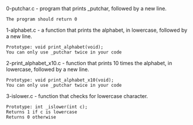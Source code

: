 0-putchar.c - program that prints _putchar, followed by a new line.

    The program should return 0
1-alphabet.c - a function that prints the alphabet, in lowercase, followed by a new line.

    Prototype: void print_alphabet(void);
    You can only use _putchar twice in your code
2-print_alphabet_x10.c - function that prints 10 times the alphabet, in lowercase, followed by a new line.

    Prototype: void print_alphabet_x10(void);
    You can only use _putchar twice in your code
3-islower.c - function that checks for lowercase character.

    Prototype: int _islower(int c);
    Returns 1 if c is lowercase
    Returns 0 otherwise
